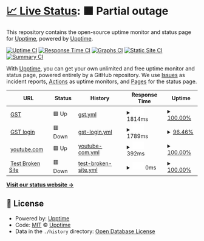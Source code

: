# [📈 Live Status](https://https://test2a.github.io/GST_status/): <!--live status--> **🟧 Partial outage**

This repository contains the open-source uptime monitor and status page for [Upptime](https://upptime.js.org), powered by [Upptime](https://github.com/upptime/upptime).

[![Uptime CI](https://github.com/upptime/upptime/workflows/Uptime%20CI/badge.svg)](https://github.com/upptime/upptime/actions?query=workflow%3A%22Uptime+CI%22)
[![Response Time CI](https://github.com/upptime/upptime/workflows/Response%20Time%20CI/badge.svg)](https://github.com/upptime/upptime/actions?query=workflow%3A%22Response+Time+CI%22)
[![Graphs CI](https://github.com/upptime/upptime/workflows/Graphs%20CI/badge.svg)](https://github.com/upptime/upptime/actions?query=workflow%3A%22Graphs+CI%22)
[![Static Site CI](https://github.com/upptime/upptime/workflows/Static%20Site%20CI/badge.svg)](https://github.com/upptime/upptime/actions?query=workflow%3A%22Static+Site+CI%22)
[![Summary CI](https://github.com/upptime/upptime/workflows/Summary%20CI/badge.svg)](https://github.com/upptime/upptime/actions?query=workflow%3A%22Summary+CI%22)

With [Upptime](https://upptime.js.org), you can get your own unlimited and free uptime monitor and status page, powered entirely by a GitHub repository. We use [Issues](https://github.com/upptime/upptime/issues) as incident reports, [Actions](https://github.com/upptime/upptime/actions) as uptime monitors, and [Pages](https://https://test2a.github.io/GST_status/) for the status page.

<!--start: status pages-->
<!-- This summary is generated by Upptime (https://github.com/upptime/upptime) -->
<!-- Do not edit this manually, your changes will be overwritten -->
<!-- prettier-ignore -->
| URL | Status | History | Response Time | Uptime |
| --- | ------ | ------- | ------------- | ------ |
| <img alt="" src="https://favicons.githubusercontent.com/www.gst.gov.in" height="13"> [GST](https://www.gst.gov.in) | 🟩 Up | [gst.yml](https://github.com/test2a/GST_status/commits/HEAD/history/gst.yml) | <details><summary><img alt="Response time graph" src="./graphs/gst/response-time-week.png" height="20"> 1814ms</summary><br><a href="https://https://test2a.github.io/GST_status//history/gst"><img alt="Response time 1840" src="https://img.shields.io/endpoint?url=https%3A%2F%2Fraw.githubusercontent.com%2Ftest2a%2FGST_status%2FHEAD%2Fapi%2Fgst%2Fresponse-time.json"></a><br><a href="https://https://test2a.github.io/GST_status//history/gst"><img alt="24-hour response time 1945" src="https://img.shields.io/endpoint?url=https%3A%2F%2Fraw.githubusercontent.com%2Ftest2a%2FGST_status%2FHEAD%2Fapi%2Fgst%2Fresponse-time-day.json"></a><br><a href="https://https://test2a.github.io/GST_status//history/gst"><img alt="7-day response time 1814" src="https://img.shields.io/endpoint?url=https%3A%2F%2Fraw.githubusercontent.com%2Ftest2a%2FGST_status%2FHEAD%2Fapi%2Fgst%2Fresponse-time-week.json"></a><br><a href="https://https://test2a.github.io/GST_status//history/gst"><img alt="30-day response time 1824" src="https://img.shields.io/endpoint?url=https%3A%2F%2Fraw.githubusercontent.com%2Ftest2a%2FGST_status%2FHEAD%2Fapi%2Fgst%2Fresponse-time-month.json"></a><br><a href="https://https://test2a.github.io/GST_status//history/gst"><img alt="1-year response time 1840" src="https://img.shields.io/endpoint?url=https%3A%2F%2Fraw.githubusercontent.com%2Ftest2a%2FGST_status%2FHEAD%2Fapi%2Fgst%2Fresponse-time-year.json"></a></details> | <details><summary><a href="https://https://test2a.github.io/GST_status//history/gst">100.00%</a></summary><a href="https://https://test2a.github.io/GST_status//history/gst"><img alt="All-time uptime 99.83%" src="https://img.shields.io/endpoint?url=https%3A%2F%2Fraw.githubusercontent.com%2Ftest2a%2FGST_status%2FHEAD%2Fapi%2Fgst%2Fuptime.json"></a><br><a href="https://https://test2a.github.io/GST_status//history/gst"><img alt="24-hour uptime 100.00%" src="https://img.shields.io/endpoint?url=https%3A%2F%2Fraw.githubusercontent.com%2Ftest2a%2FGST_status%2FHEAD%2Fapi%2Fgst%2Fuptime-day.json"></a><br><a href="https://https://test2a.github.io/GST_status//history/gst"><img alt="7-day uptime 100.00%" src="https://img.shields.io/endpoint?url=https%3A%2F%2Fraw.githubusercontent.com%2Ftest2a%2FGST_status%2FHEAD%2Fapi%2Fgst%2Fuptime-week.json"></a><br><a href="https://https://test2a.github.io/GST_status//history/gst"><img alt="30-day uptime 100.00%" src="https://img.shields.io/endpoint?url=https%3A%2F%2Fraw.githubusercontent.com%2Ftest2a%2FGST_status%2FHEAD%2Fapi%2Fgst%2Fuptime-month.json"></a><br><a href="https://https://test2a.github.io/GST_status//history/gst"><img alt="1-year uptime 99.83%" src="https://img.shields.io/endpoint?url=https%3A%2F%2Fraw.githubusercontent.com%2Ftest2a%2FGST_status%2FHEAD%2Fapi%2Fgst%2Fuptime-year.json"></a></details>
| <img alt="" src="https://favicons.githubusercontent.com/services.gst.gov.in" height="13"> [GST login](https://services.gst.gov.in/services/login) | 🟥 Down | [gst-login.yml](https://github.com/test2a/GST_status/commits/HEAD/history/gst-login.yml) | <details><summary><img alt="Response time graph" src="./graphs/gst-login/response-time-week.png" height="20"> 1789ms</summary><br><a href="https://https://test2a.github.io/GST_status//history/gst-login"><img alt="Response time 1636" src="https://img.shields.io/endpoint?url=https%3A%2F%2Fraw.githubusercontent.com%2Ftest2a%2FGST_status%2FHEAD%2Fapi%2Fgst-login%2Fresponse-time.json"></a><br><a href="https://https://test2a.github.io/GST_status//history/gst-login"><img alt="24-hour response time 1683" src="https://img.shields.io/endpoint?url=https%3A%2F%2Fraw.githubusercontent.com%2Ftest2a%2FGST_status%2FHEAD%2Fapi%2Fgst-login%2Fresponse-time-day.json"></a><br><a href="https://https://test2a.github.io/GST_status//history/gst-login"><img alt="7-day response time 1789" src="https://img.shields.io/endpoint?url=https%3A%2F%2Fraw.githubusercontent.com%2Ftest2a%2FGST_status%2FHEAD%2Fapi%2Fgst-login%2Fresponse-time-week.json"></a><br><a href="https://https://test2a.github.io/GST_status//history/gst-login"><img alt="30-day response time 1651" src="https://img.shields.io/endpoint?url=https%3A%2F%2Fraw.githubusercontent.com%2Ftest2a%2FGST_status%2FHEAD%2Fapi%2Fgst-login%2Fresponse-time-month.json"></a><br><a href="https://https://test2a.github.io/GST_status//history/gst-login"><img alt="1-year response time 1636" src="https://img.shields.io/endpoint?url=https%3A%2F%2Fraw.githubusercontent.com%2Ftest2a%2FGST_status%2FHEAD%2Fapi%2Fgst-login%2Fresponse-time-year.json"></a></details> | <details><summary><a href="https://https://test2a.github.io/GST_status//history/gst-login">96.46%</a></summary><a href="https://https://test2a.github.io/GST_status//history/gst-login"><img alt="All-time uptime 94.81%" src="https://img.shields.io/endpoint?url=https%3A%2F%2Fraw.githubusercontent.com%2Ftest2a%2FGST_status%2FHEAD%2Fapi%2Fgst-login%2Fuptime.json"></a><br><a href="https://https://test2a.github.io/GST_status//history/gst-login"><img alt="24-hour uptime 100.00%" src="https://img.shields.io/endpoint?url=https%3A%2F%2Fraw.githubusercontent.com%2Ftest2a%2FGST_status%2FHEAD%2Fapi%2Fgst-login%2Fuptime-day.json"></a><br><a href="https://https://test2a.github.io/GST_status//history/gst-login"><img alt="7-day uptime 96.46%" src="https://img.shields.io/endpoint?url=https%3A%2F%2Fraw.githubusercontent.com%2Ftest2a%2FGST_status%2FHEAD%2Fapi%2Fgst-login%2Fuptime-week.json"></a><br><a href="https://https://test2a.github.io/GST_status//history/gst-login"><img alt="30-day uptime 95.84%" src="https://img.shields.io/endpoint?url=https%3A%2F%2Fraw.githubusercontent.com%2Ftest2a%2FGST_status%2FHEAD%2Fapi%2Fgst-login%2Fuptime-month.json"></a><br><a href="https://https://test2a.github.io/GST_status//history/gst-login"><img alt="1-year uptime 94.81%" src="https://img.shields.io/endpoint?url=https%3A%2F%2Fraw.githubusercontent.com%2Ftest2a%2FGST_status%2FHEAD%2Fapi%2Fgst-login%2Fuptime-year.json"></a></details>
| <img alt="" src="https://favicons.githubusercontent.com/youtube.com" height="13"> [youtube.com](https://youtube.com) | 🟩 Up | [youtube-com.yml](https://github.com/test2a/GST_status/commits/HEAD/history/youtube-com.yml) | <details><summary><img alt="Response time graph" src="./graphs/youtube-com/response-time-week.png" height="20"> 392ms</summary><br><a href="https://https://test2a.github.io/GST_status//history/youtube-com"><img alt="Response time 376" src="https://img.shields.io/endpoint?url=https%3A%2F%2Fraw.githubusercontent.com%2Ftest2a%2FGST_status%2FHEAD%2Fapi%2Fyoutube-com%2Fresponse-time.json"></a><br><a href="https://https://test2a.github.io/GST_status//history/youtube-com"><img alt="24-hour response time 408" src="https://img.shields.io/endpoint?url=https%3A%2F%2Fraw.githubusercontent.com%2Ftest2a%2FGST_status%2FHEAD%2Fapi%2Fyoutube-com%2Fresponse-time-day.json"></a><br><a href="https://https://test2a.github.io/GST_status//history/youtube-com"><img alt="7-day response time 392" src="https://img.shields.io/endpoint?url=https%3A%2F%2Fraw.githubusercontent.com%2Ftest2a%2FGST_status%2FHEAD%2Fapi%2Fyoutube-com%2Fresponse-time-week.json"></a><br><a href="https://https://test2a.github.io/GST_status//history/youtube-com"><img alt="30-day response time 379" src="https://img.shields.io/endpoint?url=https%3A%2F%2Fraw.githubusercontent.com%2Ftest2a%2FGST_status%2FHEAD%2Fapi%2Fyoutube-com%2Fresponse-time-month.json"></a><br><a href="https://https://test2a.github.io/GST_status//history/youtube-com"><img alt="1-year response time 376" src="https://img.shields.io/endpoint?url=https%3A%2F%2Fraw.githubusercontent.com%2Ftest2a%2FGST_status%2FHEAD%2Fapi%2Fyoutube-com%2Fresponse-time-year.json"></a></details> | <details><summary><a href="https://https://test2a.github.io/GST_status//history/youtube-com">100.00%</a></summary><a href="https://https://test2a.github.io/GST_status//history/youtube-com"><img alt="All-time uptime 100.00%" src="https://img.shields.io/endpoint?url=https%3A%2F%2Fraw.githubusercontent.com%2Ftest2a%2FGST_status%2FHEAD%2Fapi%2Fyoutube-com%2Fuptime.json"></a><br><a href="https://https://test2a.github.io/GST_status//history/youtube-com"><img alt="24-hour uptime 100.00%" src="https://img.shields.io/endpoint?url=https%3A%2F%2Fraw.githubusercontent.com%2Ftest2a%2FGST_status%2FHEAD%2Fapi%2Fyoutube-com%2Fuptime-day.json"></a><br><a href="https://https://test2a.github.io/GST_status//history/youtube-com"><img alt="7-day uptime 100.00%" src="https://img.shields.io/endpoint?url=https%3A%2F%2Fraw.githubusercontent.com%2Ftest2a%2FGST_status%2FHEAD%2Fapi%2Fyoutube-com%2Fuptime-week.json"></a><br><a href="https://https://test2a.github.io/GST_status//history/youtube-com"><img alt="30-day uptime 100.00%" src="https://img.shields.io/endpoint?url=https%3A%2F%2Fraw.githubusercontent.com%2Ftest2a%2FGST_status%2FHEAD%2Fapi%2Fyoutube-com%2Fuptime-month.json"></a><br><a href="https://https://test2a.github.io/GST_status//history/youtube-com"><img alt="1-year uptime 100.00%" src="https://img.shields.io/endpoint?url=https%3A%2F%2Fraw.githubusercontent.com%2Ftest2a%2FGST_status%2FHEAD%2Fapi%2Fyoutube-com%2Fuptime-year.json"></a></details>
| <img alt="" src="https://favicons.githubusercontent.com/thissitedoesnotexist.koj.co" height="13"> [Test Broken Site](https://thissitedoesnotexist.koj.co) | 🟥 Down | [test-broken-site.yml](https://github.com/test2a/GST_status/commits/HEAD/history/test-broken-site.yml) | <details><summary><img alt="Response time graph" src="./graphs/test-broken-site/response-time-week.png" height="20"> 0ms</summary><br><a href="https://https://test2a.github.io/GST_status//history/test-broken-site"><img alt="Response time 0" src="https://img.shields.io/endpoint?url=https%3A%2F%2Fraw.githubusercontent.com%2Ftest2a%2FGST_status%2FHEAD%2Fapi%2Ftest-broken-site%2Fresponse-time.json"></a><br><a href="https://https://test2a.github.io/GST_status//history/test-broken-site"><img alt="24-hour response time 0" src="https://img.shields.io/endpoint?url=https%3A%2F%2Fraw.githubusercontent.com%2Ftest2a%2FGST_status%2FHEAD%2Fapi%2Ftest-broken-site%2Fresponse-time-day.json"></a><br><a href="https://https://test2a.github.io/GST_status//history/test-broken-site"><img alt="7-day response time 0" src="https://img.shields.io/endpoint?url=https%3A%2F%2Fraw.githubusercontent.com%2Ftest2a%2FGST_status%2FHEAD%2Fapi%2Ftest-broken-site%2Fresponse-time-week.json"></a><br><a href="https://https://test2a.github.io/GST_status//history/test-broken-site"><img alt="30-day response time 0" src="https://img.shields.io/endpoint?url=https%3A%2F%2Fraw.githubusercontent.com%2Ftest2a%2FGST_status%2FHEAD%2Fapi%2Ftest-broken-site%2Fresponse-time-month.json"></a><br><a href="https://https://test2a.github.io/GST_status//history/test-broken-site"><img alt="1-year response time 0" src="https://img.shields.io/endpoint?url=https%3A%2F%2Fraw.githubusercontent.com%2Ftest2a%2FGST_status%2FHEAD%2Fapi%2Ftest-broken-site%2Fresponse-time-year.json"></a></details> | <details><summary><a href="https://https://test2a.github.io/GST_status//history/test-broken-site">100.00%</a></summary><a href="https://https://test2a.github.io/GST_status//history/test-broken-site"><img alt="All-time uptime 100.00%" src="https://img.shields.io/endpoint?url=https%3A%2F%2Fraw.githubusercontent.com%2Ftest2a%2FGST_status%2FHEAD%2Fapi%2Ftest-broken-site%2Fuptime.json"></a><br><a href="https://https://test2a.github.io/GST_status//history/test-broken-site"><img alt="24-hour uptime 100.00%" src="https://img.shields.io/endpoint?url=https%3A%2F%2Fraw.githubusercontent.com%2Ftest2a%2FGST_status%2FHEAD%2Fapi%2Ftest-broken-site%2Fuptime-day.json"></a><br><a href="https://https://test2a.github.io/GST_status//history/test-broken-site"><img alt="7-day uptime 100.00%" src="https://img.shields.io/endpoint?url=https%3A%2F%2Fraw.githubusercontent.com%2Ftest2a%2FGST_status%2FHEAD%2Fapi%2Ftest-broken-site%2Fuptime-week.json"></a><br><a href="https://https://test2a.github.io/GST_status//history/test-broken-site"><img alt="30-day uptime 100.00%" src="https://img.shields.io/endpoint?url=https%3A%2F%2Fraw.githubusercontent.com%2Ftest2a%2FGST_status%2FHEAD%2Fapi%2Ftest-broken-site%2Fuptime-month.json"></a><br><a href="https://https://test2a.github.io/GST_status//history/test-broken-site"><img alt="1-year uptime 100.00%" src="https://img.shields.io/endpoint?url=https%3A%2F%2Fraw.githubusercontent.com%2Ftest2a%2FGST_status%2FHEAD%2Fapi%2Ftest-broken-site%2Fuptime-year.json"></a></details>

<!--end: status pages-->

[**Visit our status website →**](https://https://test2a.github.io/GST_status/)

## 📄 License

- Powered by: [Upptime](https://github.com/upptime/upptime)
- Code: [MIT](./LICENSE) © [Upptime](https://upptime.js.org)
- Data in the `./history` directory: [Open Database License](https://opendatacommons.org/licenses/odbl/1-0/)
